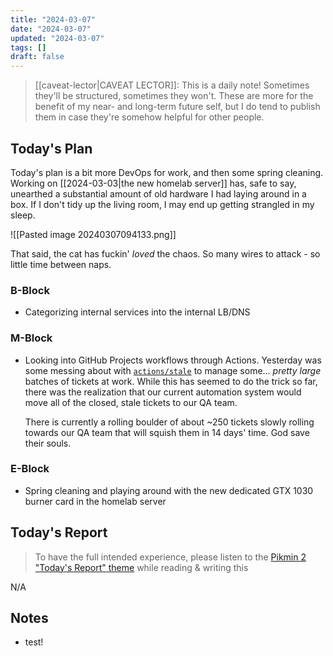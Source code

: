 ```yaml
---
title: "2024-03-07"
date: "2024-03-07"
updated: "2024-03-07"
tags: []
draft: false
---
```


> [[caveat-lector|CAVEAT LECTOR]]: This is a daily note! Sometimes they'll be structured, sometimes they won't. These are more for the benefit of my near- and long-term future self, but I do tend to publish them in case they're somehow helpful for other people.

## Today's Plan

Today's plan is a bit more DevOps for work, and then some spring cleaning. Working on [[2024-03-03|the new homelab server]] has, safe to say, unearthed a substantial amount of old hardware I had laying around in a box. If I don't tidy up the living room, I may end up getting strangled in my sleep.

![[Pasted image 20240307094133.png]]

That said, the cat has fuckin' *loved* the chaos. So many wires to attack - so little time between naps.

### B-Block

- Categorizing internal services into the internal LB/DNS

### M-Block

- Looking into GitHub Projects workflows through Actions. Yesterday was some messing about with [`actions/stale`](https://docs.github.com/en/actions/managing-issues-and-pull-requests/closing-inactive-issues) to manage some... *pretty large* batches of tickets at work. While this has seemed to do the trick so far, there was the realization that our current automation system would move all of the closed, stale tickets to our QA team.
  
  There is currently a rolling boulder of about ~250 tickets slowly rolling towards our QA team that will squish them in 14 days' time. God save their souls.

### E-Block

- Spring cleaning and playing around with the new dedicated GTX 1030 burner card in the homelab server

## Today's Report

> To have the full intended experience, please listen to the [Pikmin 2 "Today's Report" theme](https://www.youtube.com/watch?v=l1fCmKZnq3U&list=PLwyW5mbdZMGN8mGTqvDhsBs37SW4TkHcw&index=85) while reading & writing this

N/A

## Notes

- test!
